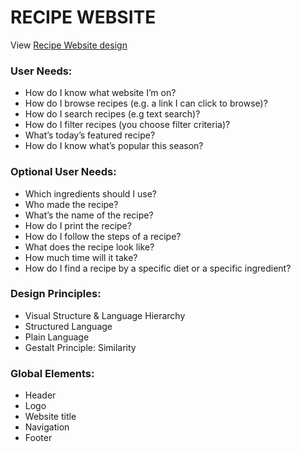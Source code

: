 # RECIPE WEBSITE

View [Recipe Website design](https://www.figma.com/file/j8nitFxoGzijnjRFH6FdyS/Assignment-2?node-id=0%3A1&t=ITFxZtL3jI6CUPau-1)

### User Needs:

- How do I know what website I’m on?
- How do I browse recipes (e.g. a link I can click to browse)?
- How do I search recipes (e.g text search)?
- How do I filter recipes (you choose filter criteria)?
- What’s today’s featured recipe?
- How do I know what’s popular this season?

### Optional User Needs:

- Which ingredients should I use?
- Who made the recipe?
- What’s the name of the recipe?
- How do I print the recipe?
- How do I follow the steps of a recipe?
- What does the recipe look like?
- How much time will it take?
- How do I find a recipe by a specific diet or a specific ingredient?

### Design Principles:

- Visual Structure & Language Hierarchy
- Structured Language
- Plain Language
- Gestalt Principle: Similarity

### Global Elements:

- Header
- Logo
- Website title
- Navigation
- Footer
